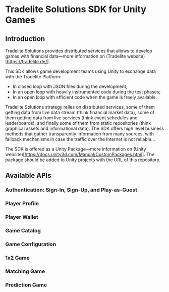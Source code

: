 # Tradelite Solutions SDK for Unity Games

## Introduction

Tradelite Solutions provides distributed services that allows to develop games with financial data—more information on (Tradelite website)[https://tradelite.de/].

This SDK allows game development teams using Unity to exchange data with the Tradelite Platform:
- In closed loop with JSON files during the development;
- In an open loop with heavily instrumented code during the test phases;
- In an open loop with efficient code when the game is freely available.

Tradelite Solutions strategy relies on distributed services, some of them getting data from live data stream (think financial market data), some of them getting data from live services (think event schedules and leaderboards), and finally some of them from static repositories (think graphical assets and informational data). The SDK offers high level business methods that gather transparently information from many sources, with fallback mechanisms in case the traffic over the Internet is not reliable...

The SDK is offered as a Unity Package—more information on (Unity website)[https://docs.unity3d.com/Manual/CustomPackages.html]. The package should be added to Unity projects with the URL of this repository.

## Available APIs

### Authentication: Sign-In, Sign-Up, and Play-as-Guest
### Player Profile
### Player Wallet
### Game Catalog
### Game Configuration
### 1x2 Game
### Matching Game
### Prediction Game 
